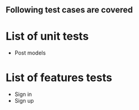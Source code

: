 ## Following test cases are covered 
# List of unit tests
- Post models

# List of features tests
- Sign in 
- Sign up